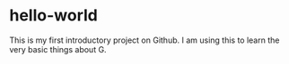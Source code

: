 # hello-world
This is my first introductory project on Github. I am using this to learn the very basic things about G.
